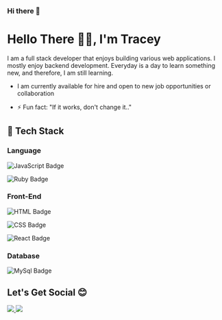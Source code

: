 ### Hi there 👋

<!--
**traceylungahi/traceylungahi** is a ✨ _special_ ✨ repository because its `README.md` (this file) appears on your GitHub profile.

Here are some ideas to get you started:

- 🔭 I’m currently working on ...
- 🌱 I’m currently learning ...
- 👯 I’m looking to collaborate on ...
- 🤔 I’m looking for help with ...
- 💬 Ask me about ...
- 📫 How to reach me: ...
- 😄 Pronouns: ...
- ⚡ Fun fact: ...
-->

# Hello There 👋🏾, I'm Tracey 

I am a full stack developer that enjoys building various web applications. I mostly enjoy backend development. Everyday is a day to learn something new, and therefore, I am still learning.

- I am currently available for hire and open to new job opportunities or collaboration

- ⚡ Fun fact: "If it works, don't change it.."


## 🔨 Tech Stack 

 ### Language 
  ![JavaScript Badge](https://img.shields.io/badge/JavaScript-F7DF1E?style=for-the-badge&logo=javascript&logoColor=black)
  
  ![Ruby Badge](https://img.shields.io/badge/Ruby-CC342D?style=for-the-badge&logo=ruby&logoColor=white)
   
 ### Front-End
   ![HTML Badge](https://img.shields.io/badge/HTML5-E34F26?style=for-the-badge&logo=html5&logoColor=white)

   ![CSS Badge](https://img.shields.io/badge/CSS-239120?&style=for-the-badge&logo=css3&logoColor=white)

   ![React Badge](https://img.shields.io/badge/React-20232A?style=for-the-badge&logo=react&logoColor=61DAFB)
   

   ### Database
   
   ![MySql Badge](https://img.shields.io/badge/MySQL-00000F?style=for-the-badge&logo=mysql&logoColor=white)

## Let's Get Social 😊 

 <a href="https://www.twitter.com/traceylungahi">
    <img 
        src="https://img.shields.io/badge/Twitter-1DA1F2?style=for-the-badge&logo=twitter&logoColor=white"
    >
 </a>
 <a href="https://www.instagram.com/traceylungahi">
    <img 
        src="https://img.shields.io/badge/Instagram-E4405F?style=for-the-badge&logo=instagram&logoColor=white"
    >
 </a>
